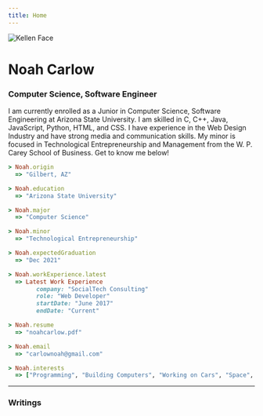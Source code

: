 ```yaml
---
title: Home
---
```


<img
  id="main-image"
  src="/images/partywizard.gif"
  alt="Kellen Face">

# Noah Carlow

### Computer Science, Software Engineer

I am currently enrolled as a Junior in Computer Science, Software Engineering at Arizona State University. I am skilled in C, C++, Java, JavaScript, Python, HTML, and CSS. I have experience in the Web Design Industry and have strong media and communication skills. My minor is focused in Technological Entrepreneurship and Management from the W. P. Carey School of Business. Get to know me below!

~~~ruby
> Noah.origin
  => "Gilbert, AZ"

> Noah.education
  => "Arizona State University"

> Noah.major
  => "Computer Science"

> Noah.minor
  => "Technological Entrepreneurship"

> Noah.expectedGraduation
  => "Dec 2021"

> Noah.workExperience.latest
  => Latest Work Experience
        company: "SocialTech Consulting"
        role: "Web Developer"
        startDate: "June 2017"
        endDate: "Current"

> Noah.resume
  => "noahcarlow.pdf"

> Noah.email
  => "carlownoah@gmail.com"

> Noah.interests
  => ["Programming", "Building Computers", "Working on Cars", "Space", "Rockets"]
~~~

---

### Writings
